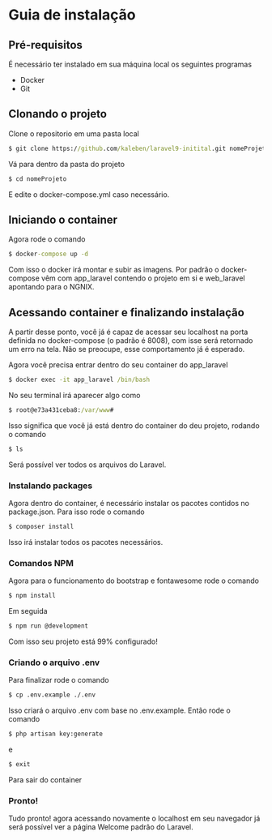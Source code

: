 # Guia de instalação

## Pré-requisitos

É necessário ter instalado em sua máquina local os seguintes programas
- Docker
- Git

## Clonando o projeto

Clone o repositorio em uma pasta local

```cmd
$ git clone https://github.com/kaleben/laravel9-initital.git nomeProjeto
```

Vá para dentro da pasta do projeto

```cmd
$ cd nomeProjeto
```

E edite o docker-compose.yml caso necessário.

## Iniciando o container

Agora rode o comando

```cmd
$ docker-compose up -d
```

Com isso o docker irá montar e subir as imagens. Por padrão o docker-compose vêm com app_laravel contendo o projeto em si e web_laravel apontando para o NGNIX.

## Acessando container e finalizando instalação

A partir desse ponto, você já é capaz de acessar seu localhost na porta definida no docker-compose (o padrão é 8008), com isse será retornado um erro na tela. Não se preocupe, esse comportamento já é esperado.

Agora você precisa entrar dentro do seu container do app_laravel

```cmd
$ docker exec -it app_laravel /bin/bash
```

No seu terminal irá aparecer algo como

```cmd
$ root@e73a431ceba8:/var/www#
```

Isso significa que você já está dentro do container do deu projeto, rodando o comando

```cmd
$ ls
```

Será possível ver todos os arquivos do Laravel.

### Instalando packages

Agora dentro do container, é necessário instalar os pacotes contidos no package.json. Para isso rode o comando

```cmd
$ composer install
```

Isso irá instalar todos os pacotes necessários.

### Comandos NPM

Agora para o funcionamento do bootstrap e fontawesome rode o comando

```cmd
$ npm install
```

Em seguida 

```cmd
$ npm run @development
```
Com isso seu projeto está 99% configurado!

### Criando o arquivo .env

Para finalizar rode o comando

```cmd
$ cp .env.example ./.env
```

Isso criará o arquivo .env com base no .env.example. Então rode o comando

```cmd
$ php artisan key:generate
```

e

```cmd
$ exit
```

Para sair do container

### Pronto!

Tudo pronto! agora acessando novamente o localhost em seu navegador já será possível ver a página Welcome padrão do Laravel.
